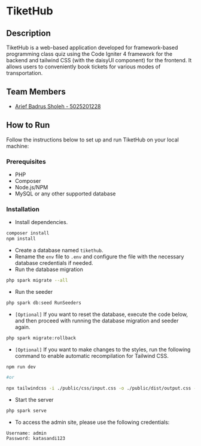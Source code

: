 # TiketHub

## Description

TiketHub is a web-based application developed for framework-based programming class quiz using the Code Igniter 4 framework for the backend and tailwind CSS (with the daisyUI component) for the frontend. It allows users to conveniently book tickets for various modes of transportation.

## Team Members

- [Arief Badrus Sholeh - 5025201228](https://github.com/ariefbadrussholeh)

## How to Run

Follow the instructions below to set up and run TiketHub on your local machine:

### Prerequisites

- PHP
- Composer
- Node.js/NPM
- MySQL or any other supported database

### Installation

- Install dependencies.

```bash
composer install
npm install
```

- Create a database named `tikethub`.
- Rename the `env` file to `.env` and configure the file with the necessary database credentials if needed.
- Run the database migration

```bash
php spark migrate --all
```

- Run the seeder

```bash
php spark db:seed RunSeeders
```

- `[Optional]` If you want to reset the database, execute the code below, and then proceed with running the database migration and seeder again.

```bash
php spark migrate:rollback
```

- `[Optional]` If you want to make changes to the styles, run the following command to enable automatic recompilation for Tailwind CSS.

```bash
npm run dev

#or

npx tailwindcss -i ./public/css/input.css -o ./public/dist/output.css --watch
```

- Start the server

```bash
php spark serve
```

- To access the admin site, please use the following credentials:

```
Username: admin
Password: katasandi123
```
